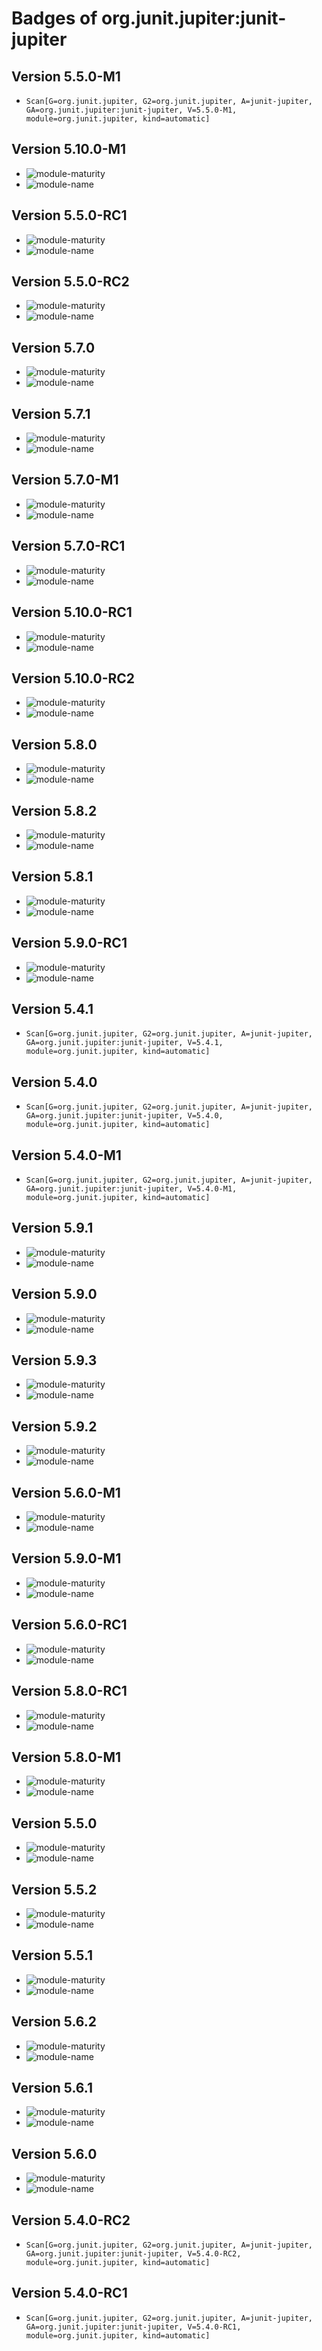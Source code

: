 # Badges of org.junit.jupiter:junit-jupiter

## Version 5.5.0-M1

- `Scan[G=org.junit.jupiter, G2=org.junit.jupiter, A=junit-jupiter, GA=org.junit.jupiter:junit-jupiter, V=5.5.0-M1, module=org.junit.jupiter, kind=automatic]`
## Version 5.10.0-M1

- ![module-maturity](https://img.shields.io/badge/module--maturity-explicit-green)
- ![module-name](https://img.shields.io/badge/module--name-org.junit.jupiter-green)
## Version 5.5.0-RC1

- ![module-maturity](https://img.shields.io/badge/module--maturity-explicit-green)
- ![module-name](https://img.shields.io/badge/module--name-org.junit.jupiter-green)
## Version 5.5.0-RC2

- ![module-maturity](https://img.shields.io/badge/module--maturity-explicit-green)
- ![module-name](https://img.shields.io/badge/module--name-org.junit.jupiter-green)
## Version 5.7.0

- ![module-maturity](https://img.shields.io/badge/module--maturity-explicit-green)
- ![module-name](https://img.shields.io/badge/module--name-org.junit.jupiter-green)
## Version 5.7.1

- ![module-maturity](https://img.shields.io/badge/module--maturity-explicit-green)
- ![module-name](https://img.shields.io/badge/module--name-org.junit.jupiter-green)
## Version 5.7.0-M1

- ![module-maturity](https://img.shields.io/badge/module--maturity-explicit-green)
- ![module-name](https://img.shields.io/badge/module--name-org.junit.jupiter-green)
## Version 5.7.0-RC1

- ![module-maturity](https://img.shields.io/badge/module--maturity-explicit-green)
- ![module-name](https://img.shields.io/badge/module--name-org.junit.jupiter-green)
## Version 5.10.0-RC1

- ![module-maturity](https://img.shields.io/badge/module--maturity-explicit-green)
- ![module-name](https://img.shields.io/badge/module--name-org.junit.jupiter-green)
## Version 5.10.0-RC2

- ![module-maturity](https://img.shields.io/badge/module--maturity-explicit-green)
- ![module-name](https://img.shields.io/badge/module--name-org.junit.jupiter-green)
## Version 5.8.0

- ![module-maturity](https://img.shields.io/badge/module--maturity-explicit-green)
- ![module-name](https://img.shields.io/badge/module--name-org.junit.jupiter-green)
## Version 5.8.2

- ![module-maturity](https://img.shields.io/badge/module--maturity-explicit-green)
- ![module-name](https://img.shields.io/badge/module--name-org.junit.jupiter-green)
## Version 5.8.1

- ![module-maturity](https://img.shields.io/badge/module--maturity-explicit-green)
- ![module-name](https://img.shields.io/badge/module--name-org.junit.jupiter-green)
## Version 5.9.0-RC1

- ![module-maturity](https://img.shields.io/badge/module--maturity-explicit-green)
- ![module-name](https://img.shields.io/badge/module--name-org.junit.jupiter-green)
## Version 5.4.1

- `Scan[G=org.junit.jupiter, G2=org.junit.jupiter, A=junit-jupiter, GA=org.junit.jupiter:junit-jupiter, V=5.4.1, module=org.junit.jupiter, kind=automatic]`
## Version 5.4.0

- `Scan[G=org.junit.jupiter, G2=org.junit.jupiter, A=junit-jupiter, GA=org.junit.jupiter:junit-jupiter, V=5.4.0, module=org.junit.jupiter, kind=automatic]`
## Version 5.4.0-M1

- `Scan[G=org.junit.jupiter, G2=org.junit.jupiter, A=junit-jupiter, GA=org.junit.jupiter:junit-jupiter, V=5.4.0-M1, module=org.junit.jupiter, kind=automatic]`
## Version 5.9.1

- ![module-maturity](https://img.shields.io/badge/module--maturity-explicit-green)
- ![module-name](https://img.shields.io/badge/module--name-org.junit.jupiter-green)
## Version 5.9.0

- ![module-maturity](https://img.shields.io/badge/module--maturity-explicit-green)
- ![module-name](https://img.shields.io/badge/module--name-org.junit.jupiter-green)
## Version 5.9.3

- ![module-maturity](https://img.shields.io/badge/module--maturity-explicit-green)
- ![module-name](https://img.shields.io/badge/module--name-org.junit.jupiter-green)
## Version 5.9.2

- ![module-maturity](https://img.shields.io/badge/module--maturity-explicit-green)
- ![module-name](https://img.shields.io/badge/module--name-org.junit.jupiter-green)
## Version 5.6.0-M1

- ![module-maturity](https://img.shields.io/badge/module--maturity-explicit-green)
- ![module-name](https://img.shields.io/badge/module--name-org.junit.jupiter-green)
## Version 5.9.0-M1

- ![module-maturity](https://img.shields.io/badge/module--maturity-explicit-green)
- ![module-name](https://img.shields.io/badge/module--name-org.junit.jupiter-green)
## Version 5.6.0-RC1

- ![module-maturity](https://img.shields.io/badge/module--maturity-explicit-green)
- ![module-name](https://img.shields.io/badge/module--name-org.junit.jupiter-green)
## Version 5.8.0-RC1

- ![module-maturity](https://img.shields.io/badge/module--maturity-explicit-green)
- ![module-name](https://img.shields.io/badge/module--name-org.junit.jupiter-green)
## Version 5.8.0-M1

- ![module-maturity](https://img.shields.io/badge/module--maturity-explicit-green)
- ![module-name](https://img.shields.io/badge/module--name-org.junit.jupiter-green)
## Version 5.5.0

- ![module-maturity](https://img.shields.io/badge/module--maturity-explicit-green)
- ![module-name](https://img.shields.io/badge/module--name-org.junit.jupiter-green)
## Version 5.5.2

- ![module-maturity](https://img.shields.io/badge/module--maturity-explicit-green)
- ![module-name](https://img.shields.io/badge/module--name-org.junit.jupiter-green)
## Version 5.5.1

- ![module-maturity](https://img.shields.io/badge/module--maturity-explicit-green)
- ![module-name](https://img.shields.io/badge/module--name-org.junit.jupiter-green)
## Version 5.6.2

- ![module-maturity](https://img.shields.io/badge/module--maturity-explicit-green)
- ![module-name](https://img.shields.io/badge/module--name-org.junit.jupiter-green)
## Version 5.6.1

- ![module-maturity](https://img.shields.io/badge/module--maturity-explicit-green)
- ![module-name](https://img.shields.io/badge/module--name-org.junit.jupiter-green)
## Version 5.6.0

- ![module-maturity](https://img.shields.io/badge/module--maturity-explicit-green)
- ![module-name](https://img.shields.io/badge/module--name-org.junit.jupiter-green)
## Version 5.4.0-RC2

- `Scan[G=org.junit.jupiter, G2=org.junit.jupiter, A=junit-jupiter, GA=org.junit.jupiter:junit-jupiter, V=5.4.0-RC2, module=org.junit.jupiter, kind=automatic]`
## Version 5.4.0-RC1

- `Scan[G=org.junit.jupiter, G2=org.junit.jupiter, A=junit-jupiter, GA=org.junit.jupiter:junit-jupiter, V=5.4.0-RC1, module=org.junit.jupiter, kind=automatic]`
